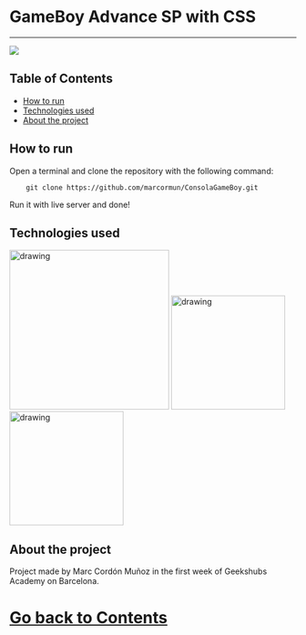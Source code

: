 # GameBoy Advance SP with CSS
-------------------

![](https://i.gyazo.com/2bb083ee8ce60307b15fd138626db0f4.png)


## Table of Contents

 - [How to run](#How-to-run)
 - [Technologies used](#Technologies-used)
 - [About the project](#About-the-project)

## How to run

Open a terminal and clone the repository with the following command:
```
    git clone https://github.com/marcormun/ConsolaGameBoy.git
```
Run it with live server and done!

## Technologies used

<img src="https://upload.wikimedia.org/wikipedia/commons/thumb/6/61/HTML5_logo_and_wordmark.svg/1200px-HTML5_logo_and_wordmark.svg.png" alt="drawing" width="280"/>
<img src="https://upload.wikimedia.org/wikipedia/commons/thumb/d/d5/CSS3_logo_and_wordmark.svg/1452px-CSS3_logo_and_wordmark.svg.png" alt="drawing" width="200"/>
<img src="https://i.blogs.es/544e7d/650_1000_javascript_logo/1366_2000.png" alt="drawing" width="200"/>

## About the project

Project made by Marc Cordón Muñoz in the first week of Geekshubs Academy on Barcelona.
 # [Go back to Contents](#Table-of-Contents)

